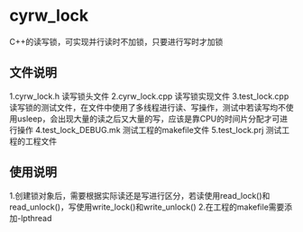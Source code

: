 # cyrw_lock
C++的读写锁，可实现并行读时不加锁，只要进行写时才加锁

## 文件说明
1.cyrw_lock.h  读写锁头文件
2.cyrw_lock.cpp 读写锁实现文件
3.test_lock.cpp 读写锁的测试文件，在文件中使用了多线程进行读、写操作，测试中若读写均不使用usleep，会出现大量的读之后又大量的写，应该是靠CPU的时间片分配才可进行操作
4.test_lock_DEBUG.mk 测试工程的makefile文件
5.test_lock.prj 测试工程的工程文件

## 使用说明
1.创建锁对象后，需要根据实际读还是写进行区分，若读使用read_lock()和read_unlock()，写使用write_lock()和write_unlock()
2.在工程的makefile需要添加-lpthread
